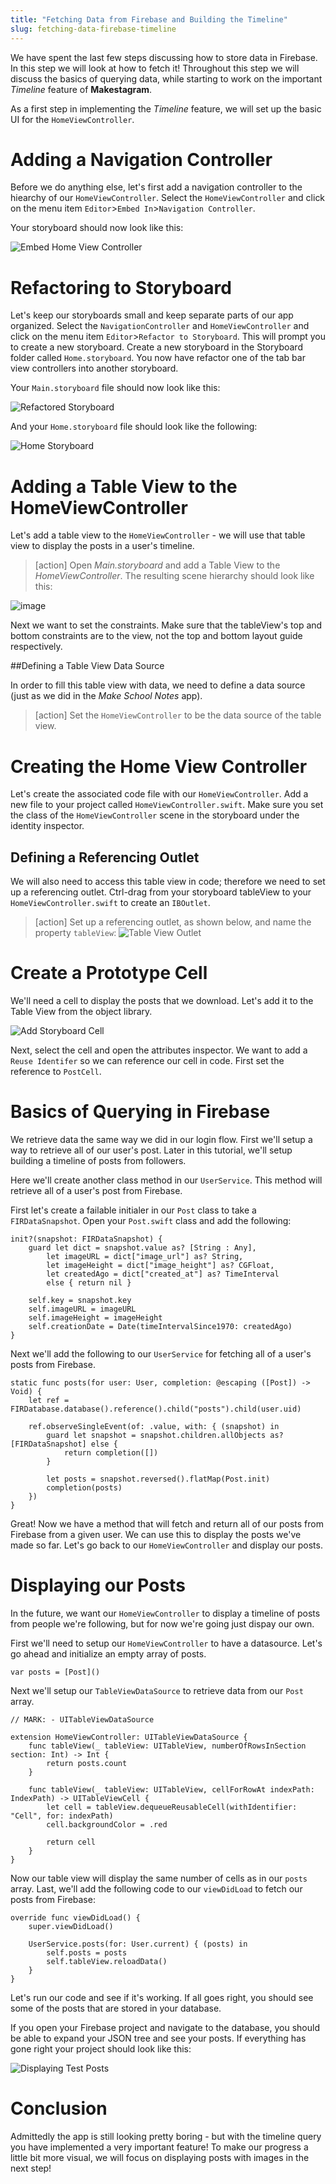 ```yaml
---
title: "Fetching Data from Firebase and Building the Timeline"
slug: fetching-data-firebase-timeline
---
```


We have spent the last few steps discussing how to store data in Firebase. In this step we will look at how to fetch it!
Throughout this step we will discuss the basics of querying data, while starting to work on the important _Timeline_ feature of **Makestagram**.

As a first step in implementing the _Timeline_ feature, we will set up the basic UI for the `HomeViewController`.

# Adding a Navigation Controller

Before we do anything else, let's first add a navigation controller to the hiearchy of our `HomeViewController`. Select the `HomeViewController` and click on the menu item `Editor`>`Embed In`>`Navigation Controller`.

Your storyboard should now look like this:

![Embed Home View Controller](assets/nav_controller_home.png)

# Refactoring to Storyboard

Let's keep our storyboards small and keep separate parts of our app organized. Select the `NavigationController` and `HomeViewController` and click on the menu item `Editor`>`Refactor to Storyboard`. This will prompt you to create a new storyboard. Create a new storyboard in the Storyboard folder called `Home.storyboard`. You now have refactor one of the tab bar view controllers into another storyboard.

Your `Main.storyboard` file should now look like this:

![Refactored Storyboard](assets/refactored_storyboard.png)

And your `Home.storyboard` file should look like the following:

![Home Storyboard](assets/home_storyboard.png)

# Adding a Table View to the HomeViewController

Let's add a table view to the `HomeViewController` - we will use that table view to display the posts in a user's timeline.

> [action]
Open _Main.storyboard_ and add a Table View to the _HomeViewController_. The resulting scene hierarchy should look like this:
>
![image](assets/tableview_hiearchy.png)

Next we want to set the constraints. Make sure that the tableView's top and bottom constraints are to the view, not the top and bottom layout guide respectively.

##Defining a Table View Data Source

In order to fill this table view with data, we need to define a data source (just as we did in the _Make School Notes_ app).

> [action]
Set the `HomeViewController` to be the data source of the table view.

<!-- insert image of setting up tableview datasource -->

# Creating the Home View Controller

Let's create the associated code file with our `HomeViewController`. Add a new file to your project called `HomeViewController.swift`. Make sure you set the class of the `HomeViewController` scene in the storyboard under the identity inspector.

## Defining a Referencing Outlet

We will also need to access this table view in code; therefore we need to set up a referencing outlet. Ctrl-drag from your storyboard tableView to your `HomeViewController.swift` to create an `IBOutlet`.

> [action]
Set up a referencing outlet, as shown below, and name the property `tableView`:
![Table View Outlet](assets/tableview_outlet.png)

# Create a Prototype Cell

We'll need a cell to display the posts that we download. Let's add it to the Table View from the object library.

![Add Storyboard Cell](assets/add_cell.png)

Next, select the cell and open the attributes inspector. We want to add a `Reuse Identifer` so we can reference our cell in code. First set the reference to `PostCell`.

# Basics of Querying in Firebase

We retrieve data the same way we did in our login flow. First we'll setup a way to retrieve all of our user's post. Later in this tutorial, we'll setup building a timeline of posts from followers.

Here we'll create another class method in our `UserService`. This method will retrieve all of a user's post from Firebase.

First let's create a failable initialer in our `Post` class to take a `FIRDataSnapshot`. Open your `Post.swift` class and add the following:

    init?(snapshot: FIRDataSnapshot) {
        guard let dict = snapshot.value as? [String : Any],
            let imageURL = dict["image_url"] as? String,
            let imageHeight = dict["image_height"] as? CGFloat,
            let createdAgo = dict["created_at"] as? TimeInterval
            else { return nil }
        
        self.key = snapshot.key
        self.imageURL = imageURL
        self.imageHeight = imageHeight
        self.creationDate = Date(timeIntervalSince1970: createdAgo)
    }

Next we'll add the following to our `UserService` for fetching all of a user's posts from Firebase.

    static func posts(for user: User, completion: @escaping ([Post]) -> Void) {
        let ref = FIRDatabase.database().reference().child("posts").child(user.uid)
        
        ref.observeSingleEvent(of: .value, with: { (snapshot) in
            guard let snapshot = snapshot.children.allObjects as? [FIRDataSnapshot] else {
                return completion([])
            }
            
            let posts = snapshot.reversed().flatMap(Post.init)
            completion(posts)
        })
    }
    
Great! Now we have a method that will fetch and return all of our posts from Firebase from a given user. We can use this to display the posts we've made so far. Let's go back to our `HomeViewController` and display our posts.

# Displaying our Posts

In the future, we want our `HomeViewController` to display a timeline of posts from people we're following, but for now we're going just dispay our own.

First we'll need to setup our `HomeViewController` to have a datasource. Let's go ahead and initialize an empty array of posts.

    var posts = [Post]()
    
Next we'll setup our `TableViewDataSource` to retrieve data from our `Post` array.

    // MARK: - UITableViewDataSource

    extension HomeViewController: UITableViewDataSource {
        func tableView(_ tableView: UITableView, numberOfRowsInSection section: Int) -> Int {
            return posts.count
        }

        func tableView(_ tableView: UITableView, cellForRowAt indexPath: IndexPath) -> UITableViewCell {
            let cell = tableView.dequeueReusableCell(withIdentifier: "Cell", for: indexPath)
            cell.backgroundColor = .red

            return cell
        }
    }

Now our table view will display the same number of cells as in our `posts` array. Last, we'll add the following code to our `viewDidLoad` to fetch our posts from Firebase:

    override func viewDidLoad() {
        super.viewDidLoad()
        
        UserService.posts(for: User.current) { (posts) in
            self.posts = posts
            self.tableView.reloadData()
        }
    }
    
Let's run our code and see if it's working. If all goes right, you should see some of the posts that are stored in your database.

If you open your Firebase project and navigate to the database, you should be able to expand your JSON tree and see your posts. If everything has gone right your project should look like this:

![Displaying Test Posts](assets/red_post_cells.png)

# Conclusion

Admittedly the app is still looking pretty boring - but with the timeline query you have implemented a very important feature! To make our progress a little bit more visual, we will focus on displaying posts with images in the next step!
